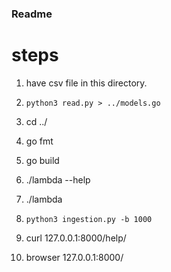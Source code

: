 ### Readme


# steps
1. have csv file in this directory.
2. `python3 read.py > ../models.go`
3. cd ../
4. go fmt
5. go build
6. ./lambda --help
7. ./lambda

8. `python3 ingestion.py -b 1000`

9. curl 127.0.0.1:8000/help/

10. browser 127.0.0.1:8000/

